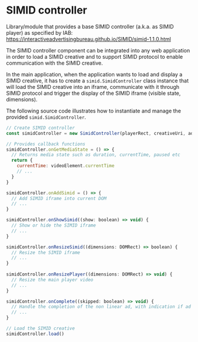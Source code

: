 # SIMID controller

Library/module that provides a base SIMID controller (a.k.a. as SIMID player) as specified by IAB: https://interactiveadvertisingbureau.github.io/SIMID/simid-1.1.0.html

The SIMID controller component can be integrated into any web application in order to load a SIMID creative and to support SIMID protocol to enable communication with the SIMID creative.

In the main application, when the application wants to load and display a SIMID creative, it has to create a ``simid.SimidController`` class instance that will load the SIMID creative into an iframe, communicate with it through SIMID protocol and trigger the display of the SIMID iframe (visible state, dimensions). 

The following source code illustrates how to instantiate and manage the provided ``simid.SimidController``.

```js
// Create SIMID controller 
const simidController = new SimidController(playerRect, creativeUri, adParameters, duration)

// Provides callback functions
simidController.onGetMediaState = () => {
  // Returns media state such as duration, currentTime, paused etc
  return {
    currentTime: videoElement.currentTime
    // ...
  }
}

simidController.onAddSimid = () => {
  // Add SIMID iframe into current DOM
  // ...
}

simidController.onShowSimid((show: boolean) => void) {
  // Show or hide the SIMID iframe
  // ...
}

simidController.onResizeSimid((dimensions: DOMRect) => boolean) {
  // Resize the SIMID iframe
  // ...
}
  
simidController.onResizePlayer((dimensions: DOMRect) => void) {
  // Resize the main player video
  // ...
}

simidController.onComplete((skipped: boolean) => void) {
  // Handle the completion of the non linear ad, with indication if ad has been skipped
  // ...
}

// Load the SIMID creative
simidController.load()
```
